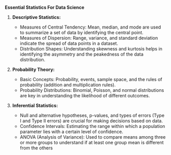 **Essential Statistics For Data Science**
1. **Descriptive Statistics:**
   - Measures of Central Tendency: Mean, median, and mode are used to summarize a set of data by identifying the central point.
   - Measures of Dispersion: Range, variance, and standard deviation indicate the spread of data points in a dataset.
   - Distribution Shapes: Understanding skewness and kurtosis helps in identifying the asymmetry and the peakedness of the data distribution.
2. **Probability Theory:**
   - Basic Concepts: Probability, events, sample space, and the rules of probability (addition and multiplication rules).
   - Probability Distributions: Binomial, Poisson, and normal distributions are key in understanding the likelihood of different outcomes.
   
3. **Inferential Statistics:**
   - Null and alternative hypotheses, p-values, and types of errors (Type I and Type II errors) are crucial for making decisions based on data.
   - Confidence Intervals: Estimating the range within which a population parameter lies with a certain level of confidence.
   - ANOVA (Analysis of Variance): Used to compare means among three or more groups to understand if at least one group mean is different from the others
